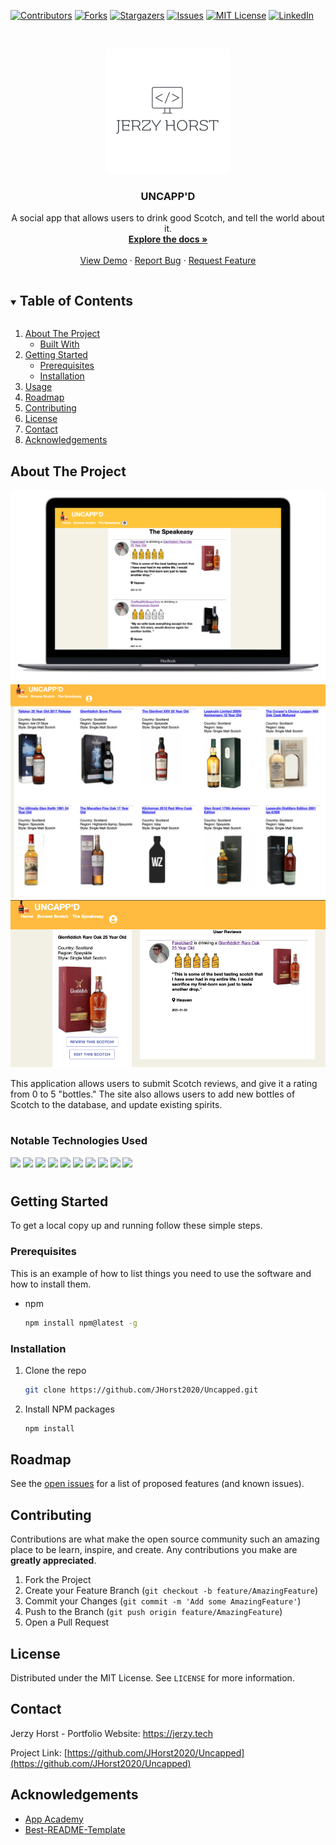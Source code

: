 <!--
*** Thanks for checking out the Best-README-Template. If you have a suggestion
*** that would make this better, please fork the repo and create a pull request
*** or simply open an issue with the tag "enhancement".
*** Thanks again! Now go create something AMAZING! :D
***
***
***
*** To avoid retyping too much info. Do a search and replace for the following:
*** JHorst2020, Uncapped, twitter_handle, jerzyhorst@gmail.com, project_title, project_description
-->



<!-- PROJECT SHIELDS -->
<!--
*** I'm using markdown "reference style" links for readability.
*** Reference links are enclosed in brackets [ ] instead of parentheses ( ).
*** See the bottom of this document for the declaration of the reference variables
*** for contributors-url, forks-url, etc. This is an optional, concise syntax you may use.
*** https://www.markdownguide.org/basic-syntax/#reference-style-links
-->
[![Contributors][contributors-shield]][contributors-url]
[![Forks][forks-shield]][forks-url]
[![Stargazers][stars-shield]][stars-url]
[![Issues][issues-shield]][issues-url]
[![MIT License][license-shield]][license-url]
[![LinkedIn][linkedin-shield]][linkedin-url]



<!-- PROJECT LOGO -->
<br />
<p align="center">
  <a href="https://github.com/JHorst2020/Uncapped">
    <img src="./myLogo.png" alt="Logo" >
  </a>

  <h3 align="center">UNCAPP'D</h3>

  <p align="center">
    A social app that allows users to drink good Scotch, and tell the world about it. 
    <br />
    <a href="https://github.com/JHorst2020/Uncapped"><strong>Explore the docs »</strong></a>
    <br />
    <br />
    <a href="https://github.com/JHorst2020/Uncapped">View Demo</a>
    ·
    <a href="https://github.com/JHorst2020/Uncapped/issues">Report Bug</a>
    ·
    <a href="https://github.com/JHorst2020/Uncapped/issues">Request Feature</a>
  </p>
</p>



<!-- TABLE OF CONTENTS -->
<details open="open">
  <summary><h2 style="display: inline-block">Table of Contents</h2></summary>
  <ol>
    <li>
      <a href="#about-the-project">About The Project</a>
      <ul>
        <li><a href="#built-with">Built With</a></li>
      </ul>
    </li>
    <li>
      <a href="#getting-started">Getting Started</a>
      <ul>
        <li><a href="#prerequisites">Prerequisites</a></li>
        <li><a href="#installation">Installation</a></li>
      </ul>
    </li>
    <li><a href="#usage">Usage</a></li>
    <li><a href="#roadmap">Roadmap</a></li>
    <li><a href="#contributing">Contributing</a></li>
    <li><a href="#license">License</a></li>
    <li><a href="#contact">Contact</a></li>
    <li><a href="#acknowledgements">Acknowledgements</a></li>
  </ol>
</details>



<!-- ABOUT THE PROJECT -->
## About The Project

![product-screenshot](./uncappdMockup.png)
![product-screenshot](./uncappdMockup2.png)
![product-screenshot](./uncappdMockup3.png)

This application allows users to submit Scotch reviews, and give it a rating from 0 to 5 "bottles." The site also allows users to add new bottles of Scotch to the database, and update existing spirits. 


#
### Notable Technologies Used

<img src='https://img.shields.io/badge/React-20232A?style=for-the-badge&logo=react&logoColor=61DAFB'>
<img src='https://camo.githubusercontent.com/80b98387e22ad1a5200ea1e772cb912521dc89c4c0478c3ba6f347af66ff3d2e/68747470733a2f2f696d672e736869656c64732e696f2f62616467652f72656475782532302d2532333230323332612e7376673f267374796c653d666f722d7468652d6261646765266c6f676f3d7265647578266c6f676f436f6c6f723d253233363144414642'>
<img src="https://img.shields.io/badge/JavaScript-323330?style=for-the-badge&logo=javascript&logoColor=F7DF1E">
<img src="https://img.shields.io/badge/CSS-239120?&style=for-the-badge&logo=css3&logoColor=white">
<img src='https://img.shields.io/badge/Node.js-43853D?style=for-the-badge&logo=node.js&logoColor=white'>
<img src='https://img.shields.io/badge/HTML5-E34F26?style=for-the-badge&logo=html5&logoColor=white'>
<img src='https://img.shields.io/badge/Express.js-404D59?style=for-the-badge'>
<img src='https://img.shields.io/badge/Material--UI-0081CB?style=for-the-badge&logo=material-ui&logoColor=white'>
<img src='https://img.shields.io/badge/PostgreSQL-316192?style=for-the-badge&logo=postgresql&logoColor=white'>
<img src='https://img.shields.io/badge/Heroku-430098?style=for-the-badge&logo=heroku&logoColor=white'>

#  


<!--ReactSkipperEnd -->



<!-- GETTING STARTED -->
## Getting Started

To get a local copy up and running follow these simple steps.

### Prerequisites

This is an example of how to list things you need to use the software and how to install them.
* npm
  ```sh
  npm install npm@latest -g
  ```

### Installation

1. Clone the repo
   ```sh
   git clone https://github.com/JHorst2020/Uncapped.git
   ```
2. Install NPM packages
   ```sh
   npm install
   ```



<!-- USAGE EXAMPLES -->
<!-- ## Usage -->

<!-- Use this space to show useful examples of how a project can be used. Additional screenshots, code examples and demos work well in this space. You may also link to more resources. -->




<!-- ROADMAP -->
## Roadmap

See the [open issues](https://github.com/JHorst2020/Uncapped/issues) for a list of proposed features (and known issues).



<!-- CONTRIBUTING -->
## Contributing

Contributions are what make the open source community such an amazing place to be learn, inspire, and create. Any contributions you make are **greatly appreciated**.

1. Fork the Project
2. Create your Feature Branch (`git checkout -b feature/AmazingFeature`)
3. Commit your Changes (`git commit -m 'Add some AmazingFeature'`)
4. Push to the Branch (`git push origin feature/AmazingFeature`)
5. Open a Pull Request



<!-- LICENSE -->
## License

Distributed under the MIT License. See `LICENSE` for more information.



<!-- CONTACT -->
## Contact

Jerzy Horst - Portfolio Website: https://jerzy.tech

Project Link: [https://github.com/JHorst2020/Uncapped](https://github.com/JHorst2020/Uncapped)



<!-- ACKNOWLEDGEMENTS -->
## Acknowledgements

* [App Academy](https://www.appacademy.io/)
* [Best-README-Template](https://github.com/othneildrew/Best-README-Template)






<!-- MARKDOWN LINKS & IMAGES -->
<!-- https://www.markdownguide.org/basic-syntax/#reference-style-links -->
[contributors-shield]: https://img.shields.io/github/contributors/JHorst2020/Uncapped.svg?style=for-the-badge
[contributors-url]: https://github.com/JHorst2020/Uncapped/graphs/contributors
[forks-shield]: https://img.shields.io/github/forks/JHorst2020/Uncapped.svg?style=for-the-badge
[forks-url]: https://github.com/JHorst2020/Uncapped/network/members
[stars-shield]: https://img.shields.io/github/stars/JHorst2020/Uncapped.svg?style=for-the-badge
[stars-url]: https://github.com/JHorst2020/Uncapped/stargazers
[issues-shield]: https://img.shields.io/github/issues/JHorst2020/Uncapped.svg?style=for-the-badge
[issues-url]: https://github.com/JHorst2020/Uncapped/issues
[license-shield]: https://img.shields.io/github/license/JHorst2020/Uncapped.svg?style=for-the-badge
[license-url]: https://github.com/JHorst2020/Uncapped/blob/master/LICENSE.txt
[linkedin-shield]: https://img.shields.io/badge/-LinkedIn-black.svg?style=for-the-badge&logo=linkedin&colorB=555
[linkedin-url]: https://www.linkedin.com/in/jerzy-horst-027396181/
